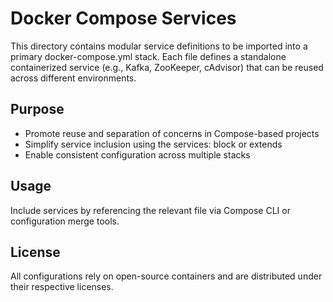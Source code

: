 # Docker Compose Services

This directory contains modular service definitions to be imported into a primary docker-compose.yml stack. Each file defines a standalone containerized service (e.g., Kafka, ZooKeeper, cAdvisor) that can be reused across different environments.

## Purpose

* Promote reuse and separation of concerns in Compose-based projects
* Simplify service inclusion using the services: block or extends
* Enable consistent configuration across multiple stacks

## Usage

Include services by referencing the relevant file via Compose CLI or configuration merge tools.

## License

All configurations rely on open-source containers and are distributed under their respective licenses.